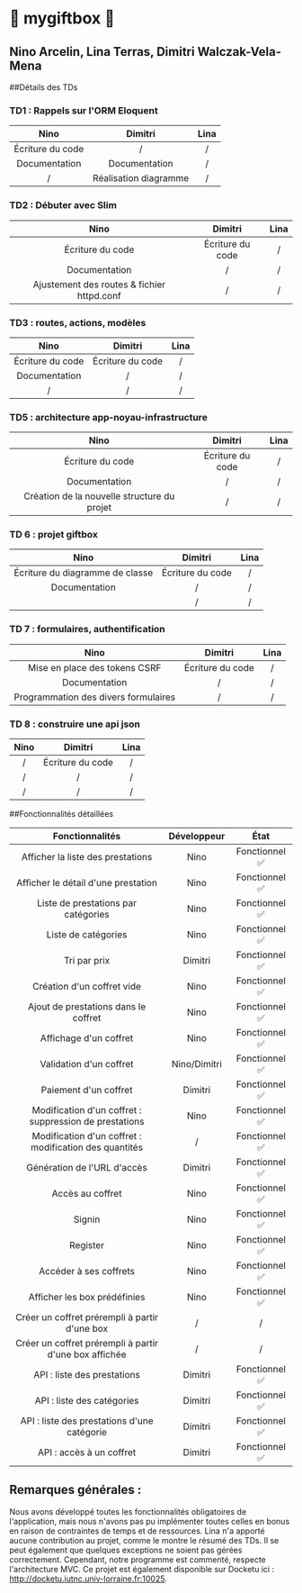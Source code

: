 # 🌟 mygiftbox 🌟
## Nino Arcelin, Lina Terras, Dimitri Walczak-Vela-Mena

##Détails des TDs

### TD1 : Rappels sur l'ORM Eloquent
| **Nino**                                          | **Dimitri**                             | **Lina** |
|:-:                                                |:-:                                      |:-:|
| Écriture du code                                  | /                                       | / |
| Documentation                                     | Documentation                           | / |
| /                                                 | Réalisation diagramme                   | / |

### TD2 : Débuter avec Slim
| **Nino**                                          | **Dimitri**                             | **Lina** |
|:-:                                                |:-:                                      |:-:|
| Écriture du code                                  | Écriture du code                        | / |
| Documentation                                     | /                                       | / |
| Ajustement des routes & fichier httpd.conf        | /                                       | / |

### TD3 : routes, actions, modèles
| **Nino**                                          | **Dimitri**                             | **Lina** |
|:-:                                                |:-:                                      |:-:|
| Écriture du code                                  | Écriture du code                        | / |
| Documentation                                     | /                                       | / |
|        /                                          | /                                       | / |

### TD5 : architecture app-noyau-infrastructure
| **Nino**                                          | **Dimitri**                             | **Lina** |
|:-:                                                |:-:                                      |:-:|
| Écriture du code                                  | Écriture du code                        | / |
| Documentation                                     | /                                       | / |
| Création de la nouvelle structure du projet       | /                                       | / |

### TD 6 : projet giftbox
| **Nino**                                          | **Dimitri**                             | **Lina** |
|:-:                                                |:-:                                      |:-:|
| Écriture du diagramme de classe                   | Écriture du code                        | / |
| Documentation                                     | /                                       | / |
|                | /                                       | / |

### TD 7 : formulaires, authentification
| **Nino**                                          | **Dimitri**                             | **Lina** |
|:-:                                                |:-:                                      |:-:|
| Mise en place des tokens CSRF                     | Écriture du code                        | / |
| Documentation                                     | /                                       | / |
| Programmation des divers formulaires              | /                                       | / |

### TD 8 : construire une api json
| **Nino**                                          | **Dimitri**                             | **Lina** |
|:-:                                                |:-:                                      |:-:|
| /                                                 | Écriture du code                        | / |
| /                                                 | /                                       | / |
| /                                                 | /                                       | / |

##Fonctionnalités détaillées

| Fonctionnalités                                          | Développeur                         | État |
|:-:                                                       |:-:                                  |:-:|
| Afficher la liste des prestations                        | Nino                                | Fonctionnel ✅ |
| Afficher le détail d'une prestation                      | Nino                                | Fonctionnel ✅ |
| Liste de prestations par catégories                      | Nino                                | Fonctionnel ✅ |
| Liste de catégories                                      | Nino                                | Fonctionnel ✅ |
| Tri par prix                                             | Dimitri                             | Fonctionnel ✅ |
| Création d'un coffret vide                               | Nino                                | Fonctionnel ✅ |
| Ajout de prestations dans le coffret                     | Nino                                | Fonctionnel ✅ |
| Affichage d'un coffret                                   | Nino                                | Fonctionnel ✅ |
| Validation d'un coffret                                  | Nino/Dimitri                        | Fonctionnel ✅ |
| Paiement d'un coffret                                    | Dimitri                             | Fonctionnel ✅ |
| Modification d'un coffret : suppression de prestations   | Nino                                | Fonctionnel ✅ |
| Modification d'un coffret : modification des quantités   | /                                   | Fonctionnel ✅ |
| Génération de l'URL d'accès                              | Dimitri                             | Fonctionnel ✅ |
| Accès au coffret                                         | Nino                                | Fonctionnel ✅ |
| Signin                                                   | Nino                                | Fonctionnel ✅ |
| Register                                                 | Nino                                | Fonctionnel ✅ |
| Accéder à ses coffrets                                   | Nino                                | Fonctionnel ✅ |
| Afficher les box prédéfinies                             | Nino                                | Fonctionnel ✅ |
| Créer un coffret prérempli à partir d'une box            | /                                   | / |
| Créer un coffret prérempli à partir d'une box affichée   | /                                   | / |
| API : liste des prestations                              | Dimitri                             | Fonctionnel ✅ |
| API : liste des catégories                               | Dimitri                             | Fonctionnel ✅ |
| API : liste des prestations d'une catégorie              | Dimitri                             | Fonctionnel ✅ |
| API : accès à un coffret                                 | Dimitri                             | Fonctionnel ✅ |




## Remarques générales :

Nous avons développé toutes les fonctionnalités obligatoires de l'application, mais nous n'avons pas pu implémenter toutes celles en bonus en raison de contraintes de temps et de ressources. Lina n'a apporté aucune contribution au projet, comme le montre le résumé des TDs. Il se peut également que quelques exceptions ne soient pas gérées correctement. Cependant, notre programme est commenté, respecte l'architecture MVC. Ce projet est également disponible sur Docketu ici : http://docketu.iutnc.univ-lorraine.fr:10025.



